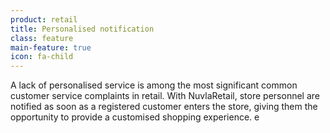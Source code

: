 ```yaml
---
product: retail
title: Personalised notification
class: feature
main-feature: true
icon: fa-child
---
```


A lack of personalised service is among the most significant common customer service complaints in retail. With NuvlaRetail, store personnel are notified as soon as a registered customer enters the store, giving them the opportunity to provide a customised shopping experience. e
